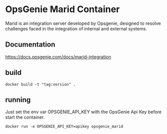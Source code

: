 # OpsGenie Marid Container

Marid is an integration server developed by Opsgenie, designed to resolve challenges faced in the integration of internal and external systems.

## Documentation

https://docs.opsgenie.com/docs/marid-integration

## build

`docker build -t "tag:version" .`

## running

Just set the env var OPSGENIE_API_KEY with the OpsGenie Api Key before start the container.

`docker run -e OPSGENIE_API_KEY=apikey opsgenie_marid`
